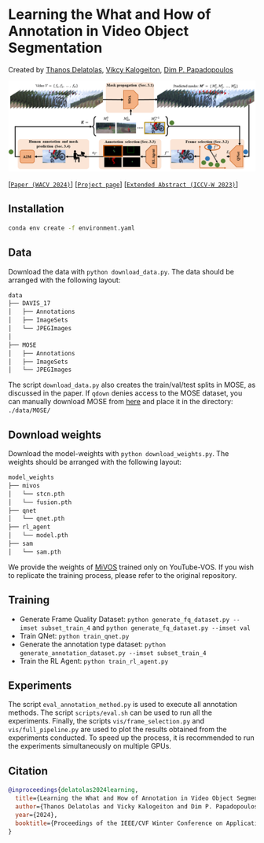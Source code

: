 # Learning the What and How of Annotation in Video Object Segmentation
Created by [Thanos Delatolas](https://linkedin.com/in/thanos-delatolas), [Vikcy Kalogeiton](https://vicky.kalogeiton.info/), [Dim P. Papadopoulos](https://people.csail.mit.edu/dimpapa/)

![EVA-VOS](assets/pipeline.png)

[[`Paper (WACV 2024)`](https://arxiv.org/abs/2311.04414)] [[`Project page`](https://eva-vos.compute.dtu.dk)] [[`Extended Abstract (ICCV-W 2023)`](https://eva-vos.compute.dtu.dk/resources/eva_vos.pdf)]

## Installation
```bash
conda env create -f environment.yaml
```

## Data
Download the data with `python download_data.py`. The data should be arranged with the following layout: 
```bash
data
├── DAVIS_17
│   ├── Annotations
│   ├── ImageSets
│   └── JPEGImages
│           
├── MOSE
│   ├── Annotations
│   ├── ImageSets
│   └── JPEGImages
```
The script `download_data.py` also creates the train/val/test splits in MOSE, as discussed in the paper. If `qdown` denies access to the MOSE dataset, you can manually download MOSE from [here](https://drive.google.com/uc?id=10HYO-CJTaITalhzl_Zbz_Qpesh8F3gZR) and place it in the directory: `./data/MOSE/`

## Download weights
Download the model-weights with `python download_weights.py`. The weights should be arranged with the following layout: 
```bash
model_weights
├── mivos
│   └── stcn.pth
│   └── fusion.pth
├── qnet
│   └── qnet.pth
├── rl_agent
│   └── model.pth
├── sam
│   └── sam.pth
```
We provide the weights of [MiVOS](https://github.com/hkchengrex/MiVOS) trained only on YouTube-VOS. If you wish to replicate the training process, please refer to the original repository.

## Training 
* Generate Frame Quality Dataset: `python generate_fq_dataset.py --imset subset_train_4` and `python generate_fq_dataset.py --imset val`
* Train QNet: `python train_qnet.py`
* Generate the annotation type dataset: `python generate_annotation_dataset.py --imset subset_train_4`
* Train the RL Agent: `python train_rl_agent.py`

## Experiments
The script `eval_annotation_method.py` is used to execute all annotation methods. The script `scripts/eval.sh` can be used to run all the experiments. Finally, the scripts `vis/frame_selection.py` and `vis/full_pipeline.py` are used to plot the results obtained from the experiments conducted. To speed up the process, it is recommended to run the experiments simultaneously on multiple GPUs.

## Citation
```bibtex
@inproceedings{delatolas2024learning,
  title={Learning the What and How of Annotation in Video Object Segmentation},
  author={Thanos Delatolas and Vicky Kalogeiton and Dim P. Papadopoulos},
  year={2024},
  booktitle={Proceedings of the IEEE/CVF Winter Conference on Applications of Computer Vision (WACV)}
}
```

